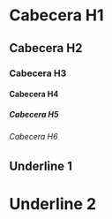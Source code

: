 # Cabecera H1
## Cabecera H2
### Cabecera H3
#### Cabecera H4
##### Cabecera H5
###### Cabecera H6


Underline 1
-----------

Underline 2
===========